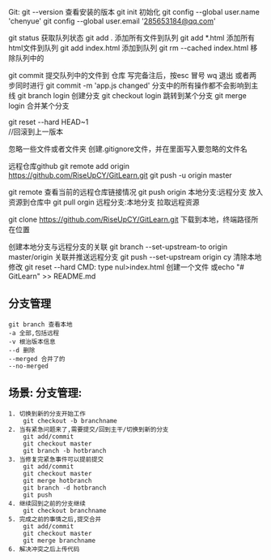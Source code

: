 Git:
 git --version    查看安装的版本
 git init         初始化
 git config --global user.name 'chenyue'
 git config --global user.email '285653184@qq.com'

 git status	  获取队列状态
 git add . 	  添加所有文件到队列
 git add *.html   添加所有html文件到队列
 git add index.html 添加到队列 
 git rm --cached index.html 移除队列中的

 git commit	  提交队列中的文件到 仓库
 	写完备注后，按esc  冒号  wq 退出
     或者两步同时进行  git commit -m 'app.js changed'
 分支中的所有操作都不会影响到主线
 git branch login  创建分支
 git checkout login  跳转到某个分支
 git merge login    合并某个分支

git reset --hard HEAD~1  
//回滚到上一版本


 忽略一些文件或者文件夹
 创建.gitignore文件，并在里面写入要忽略的文件名
 
远程仓库github
  git remote add origin https://github.com/RiseUpCY/GitLearn.git
  git push -u origin master

 git remote  查看当前的远程仓库链接情况
 git push  origin 本地分支:远程分支  放入资源到仓库中
 git pull  orgin 远程分支:本地分支  拉取远程资源
 
 git clone https://github.com/RiseUpCY/GitLearn.git 下载到本地，终端路径所在位置

 创建本地分支与远程分支的关联 
 git branch --set-upstream-to  origin master/origin
 关联并推送远程分支
 git push --set-upstream origin cy
 清除本地修改
 git reset --hard
CMD:
 type nul>index.html  创建一个文件
 或echo "# GitLearn" >> README.md
## 分支管理
    git branch 查看本地
    -a 全部,包括远程
    -v 根治版本信息
    --d 删除
    --merged 合并了的
    --no-merged
## 场景: 分支管理: 
    1. 切换到新的分支开始工作
        git checkout -b branchname  
    2. 当有紧急问题来了,需要提交/回到主干/切换到新的分支
        git add/commit
        git checkout master
        git branch -b hotbranch
    3. 当修复完紧急事件可以提前提交
        git add/commit
        git checkout master
        git merge hotbranch
        git branch -d hotbranch
        git push
    4. 继续回到之前的分支继续
        git checkout branchname
    5. 完成之前的事情之后,提交合并
        git add/commit
        git checkout master
        git merge branchname
    6. 解决冲突之后上传代码 
<!-- sort -->